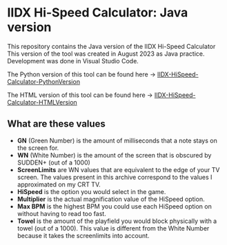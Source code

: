 # IIDX Hi-Speed Calculator: Java version
This repository contains the Java version of the IIDX Hi-Speed Calculator  
This version of the tool was created in August 2023 as Java practice.  
Development was done in Visual Studio Code.  

The Python version of this tool can be found here &#8594; [IIDX-HiSpeed-Calculator-PythonVersion](https://github.com/spicakitty/IIDX-HiSpeed-Calculator-PythonVersion)

The HTML version of this tool can be found here &#8594; [IIDX-HiSpeed-Calculator-HTMLVersion](https://github.com/spicakitty/IIDX-HiSpeed-Calculator-HTMLVersion)

## What are these values
- **GN** (Green Number) is the amount of milliseconds that a note stays on the screen for.
- **WN** (White Number) is the amount of the screen that is obscured by SUDDEN+ (out of a 1000)
- **ScreenLimits** are WN values that are equivalent to the edge of your TV screen. The values present in this archive correspond to the values I approximated on my CRT TV.
- **HiSpeed** is the option you would select in the game.
- **Multiplier** is the actual magnification value of the HiSpeed option.
- **Max BPM** is the highest BPM you could use each HiSpeed option on without having to read too fast.
- **Towel** is the amount of the playfield you would block physically with a towel (out of a 1000). This value is different from the White Number because it takes the screenlimits into account.
